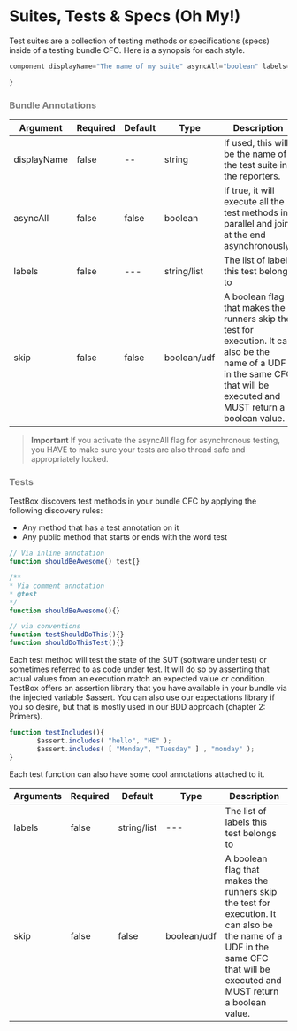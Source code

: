 # Suites, Tests & Specs (Oh My!)

Test suites are a collection of testing methods or specifications (specs) inside of a testing bundle CFC. Here is a synopsis for each style.

```javascript
component displayName="The name of my suite" asyncAll="boolean" labels="list" skip="boolean"{

}
```

<h3 style="color:grey">Bundle Annotations</h3>

|Argument|Required|Default|Type|Description|
|--|--|--|--|--|
|displayName |false|--|string|If used, this will be the name of the test suite in the reporters.|
|asyncAll|false|false|boolean|If true, it will execute all the test methods in parallel and join at the end asynchronously.|
|labels|false|---|string/list|The list of labels this test belongs to|
|skip|false|false|boolean/udf|A boolean flag that makes the runners skip the test for execution. It can also be the name of a UDF in the same CFC that will be executed and MUST return a boolean value.|

> **Important** If you activate the asyncAll flag for asynchronous testing, you HAVE to make sure your tests are also thread safe and appropriately locked.

<h3 style="color:grey">Tests</h3>
TestBox discovers test methods in your bundle CFC by applying the following discovery rules:

* Any method that has a test annotation on it
* Any public method that starts or ends with the word test

```javascript
// Via inline annotation
function shouldBeAwesome() test{}

/**
* Via comment annotation
* @test
*/
function shouldBeAwesome(){}

// via conventions
function testShouldDoThis(){}
function shouldDoThisTest(){}
```

Each test method will test the state of the SUT (software under test) or sometimes referred to as code under test. It will do so by asserting that actual values from an execution match an expected value or condition. TestBox offers an assertion library that you have available in your bundle via the injected variable $assert. You can also use our expectations library if you so desire, but that is mostly used in our BDD approach (chapter 2: Primers).

```javascript
function testIncludes(){
       $assert.includes( "hello", "HE" );
       $assert.includes( [ "Monday", "Tuesday" ] , "monday" );
}
```

Each test function can also have some cool annotations attached to it.

|Arguments|Required|Default|Type|Description|
|--|--|--|--|--|
|labels|false|string/list|---|The list of labels this test belongs to|
|skip|false|false|boolean/udf|A boolean flag that makes the runners skip the test for execution. It can also be the name of a UDF in the same CFC that will be executed and MUST return a boolean value.|

